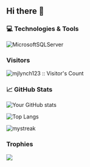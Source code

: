 ## Hi there 👋

<!--
**mjlynch123/mjlynch123** is a ✨ _special_ ✨ repository because its `README.md` (this file) appears on your GitHub profile.

Here are some ideas to get you started:

- 🔭 I’m currently working on ...
- 🌱 I’m currently learning ...
- 👯 I’m looking to collaborate on ...
- 🤔 I’m looking for help with ...
- 💬 Ask me about ...
- 📫 How to reach me: ...
- 😄 Pronouns: ...
- ⚡ Fun fact: ...
-->
### 💻 Technologies & Tools
<!-- - **Languages:** JavaScript (Node.js), Python 
- **Frontend:** React, HTML/CSS, TailwindCSS  
- **Backend:** Express.js, Node.js  
- **Databases:** MongoDB, MySQL  -->
![MicrosoftSQLServer](https://img.shields.io/badge/Microsoft%20SQL%20Server-CC2927?style=for-the-badge&logo=microsoft%20sql%20server&logoColor=white)

### Visitors
<img align="center" src="https://profile-counter.glitch.me/{mjlynch123}/count.svg" alt="mjlynch123 :: Visitor's Count"/>

### 📈 GitHub Stats
![Your GitHub stats](https://github-readme-stats.vercel.app/api?username=mjlynch123&show_icons=true&theme=tokyonight)

![Top Langs](https://github-readme-stats.vercel.app/api/top-langs/?username=mjlynch123&layout=compact&theme=tokyonight)

<img src="https://github-readme-streak-stats.herokuapp.com/?user=mjlynch123&theme=tokyonight" alt="mystreak"/>

### Trophies

<img src="https://github-profile-trophy.vercel.app/?username=mjlynch123&theme=juicyfresh&no-bg=true" />





